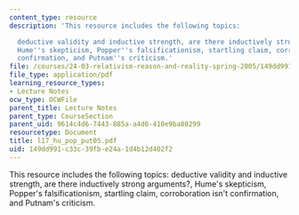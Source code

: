 ```yaml
---
content_type: resource
description: 'This resource includes the following topics:

  deductive validity and inductive strength, are there inductively strong arguments?,
  Hume''s skepticism, Popper''s falsificationism, startling claim, corroboration isn''t
  confirmation, and Putnam''s criticism.'
file: /courses/24-03-relativism-reason-and-reality-spring-2005/149dd991c33c39fbe24a1d4b12d402f2_l17_hu_pop_put05.pdf
file_type: application/pdf
learning_resource_types:
- Lecture Notes
ocw_type: OCWFile
parent_title: Lecture Notes
parent_type: CourseSection
parent_uid: 9614c4d6-7443-885a-a4d6-410e9ba80299
resourcetype: Document
title: l17_hu_pop_put05.pdf
uid: 149dd991-c33c-39fb-e24a-1d4b12d402f2
---
```

This resource includes the following topics:
deductive validity and inductive strength, are there inductively strong arguments?, Hume's skepticism, Popper's falsificationism, startling claim, corroboration isn't confirmation, and Putnam's criticism.

